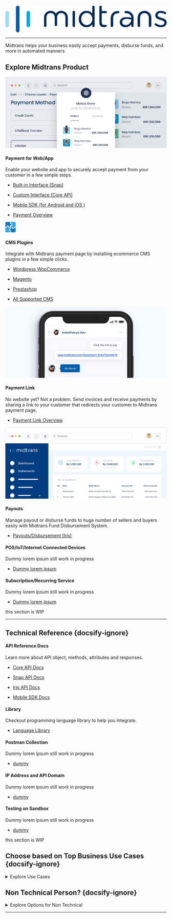 [![Midtrans Logo](/asset/image/main/midtrans-logo.png ':size=220')](https://midtrans.com)<hr>

Midtrans helps your business easily accept payments, disburse funds, and more in automated manners.

## Explore Midtrans Product

<div class="cards-r-2">
  <div class="my-card">

![snap illustration](/asset/image/home/home-illustration-webapp-snap.png)<br>

#### Payment for Web/App
Enable your website and app to securely accept payment from your customer in a few simple steps.

- [Built-in Interface (Snap)](/en/snap/overview.md)
- [Custom Interface (Core API)](/en/core-api/overview.md)
- [Mobile SDK (for Android and iOS )](https://mobile-docs.midtrans.com)
- [Payment Overview](/en/payments/overview.md)


  </div>
  <div class="my-card">

![CMS plugin](/asset/image/home/home-icons-plugin.png)<br>

#### CMS Plugins

Integrate with Midtrans payment page by installing ecommerce CMS plugins in a few simple clicks.

- [Wordpress WooCommerce](/en/snap/with-plugins.md#wordpress-woocommerce)
- [Magento](/en/snap/with-plugins.md#magento)
- [Prestashop](/en/snap/with-plugins.md#prestashop)
- [All Supported CMS](/en/snap/with-plugins.md)


  </div>
  <div class="my-card">

![CMS plugin](/asset/image/home/home-illustration-mobilepaymentlink.png)<br>

#### Payment Link

No website yet? Not a problem. Send invoices and receive payments by sharing a link to your customer that redirects your customer to Midtrans payment page. 

- [Payment Link Overview ](/en/payment-link/overview.md)

  </div>
  <div class="my-card">

![CMS plugin](/asset/image/home/home-illustration-payout.png)<br>

#### Payouts

Manage payout or disburse funds to huge number of sellers and buyers easily with Midtrans Fund Disbursement System.  

- [Payouts/Disbursement (Iris)](https://iris-docs.midtrans.com)

  </div>
  <div class="my-card">

<!-- ![CMS plugin](/asset/image/home/home-illustration-payout.png)<br> -->

#### POS/IoT/Internet Connected Devices

Dummy lorem ipsum still work in progress

- [Dummy lorem ipsum](#)

  </div>
  <div class="my-card">

<!-- ![CMS plugin](/asset/image/home/home-illustration-payout.png)<br> -->

#### Subscription/Recurring Service

Dummy lorem ipsum still work in progress

- [Dummy lorem ipsum](#)

  </div>
</div>
this section is WIP

<hr/>

## Technical Reference {docsify-ignore}


<div class="cards-r-3">
  <div class="my-card card-smaller">

#### API Reference Docs

Learn more about API object, methods, attributes and responses.

- [Core API Docs](https://api-docs.midtrans.com)
- [Snap API Docs](https://snap-docs.midtrans.com)
- [Iris API Docs](https://iris-docs.midtrans.com)
- [Mobile SDK Docs](https://mobile-docs.midtrans.com)


  </div>
  <div class="my-card card-smaller">

#### Library

Checkout programming language library to help you integrate.

- [Language Library](/en/technical-reference/library-plugin.md)


  </div>
  <div class="my-card card-smaller">

#### Postman Collection

Dummy lorem ipsum still work in progress

- [dummy](/en/technical-reference/library-plugin.md)


  </div>
  <div class="my-card card-smaller">

#### IP Address and API Domain

Dummy lorem ipsum still work in progress

- [dummy](/en/technical-reference/library-plugin.md)


  </div>
  <div class="my-card card-smaller">

#### Testing on Sandbox

Dummy lorem ipsum still work in progress

- [dummy](/en/technical-reference/library-plugin.md)


  </div>
</div>

this section is WIP

## Choose based on Top Business Use Cases {docsify-ignore}
<details>
<summary>Explore Use Cases</summary>
<article>

Here are some popular use-cases that may help you choose the best product for your business.

#### Accept payment on your e-commerce website or app or both

Accept payment from your customer within your website or application with Card Transaction, Bank Transfer, Direct Debit, E-Money, [and more](https://midtrans.com/payments). Choose [Beautiful Snap user interface](/en/snap/overview.md) or [Customizable Core API](/en/core-api/overview.md) to enable your website and app to accept payment securely in a few simple steps.

#### Subscription / Recurring Service

According to your business needs, you can charge your customer for recurring payments like subscription, membership, or billing with flexible interval period. Your customer can be automatically charged via Midtrans. Your customers don' t have to do these recurring payments manually. Recurring payment is possible via [Snap](/en/snap/advanced-feature.md#recurring-subscription-card-transaction) and [Core API](/en/core-api/advanced-features.md#recurringone-click-transaction).

> **Note**: Recurring services are available only for some specific payment channels.

#### Send Payment Invoices as Links

<!-- <TODO: elaborate payment link or maybe also selly?> -->

Whether you are a freelancer, service provider, teacher or have a business selling stuff on social media, you need to quickly create invoice and accept payment. You can send invoices and accept payments from your customers via [Payment Link](/en/payment-link/overview.md). All you need to do is to login to Midtrans Dashboard via browser, generate payment link, and then send the link to your customers through any messaging app of your choice.

#### Accept payment on Point of Sales, Vending Machines, IoT devices

For business without a website or application platforms (vending machine, TV box, IoT, point of sales, and so on), as long as the device is connected to the Internet, it can be integrated with [Midtrans Core API](/en/core-api/overview.md) to start accepting payment on the device. With Core API, devices can easily integrate via API calls. There is [specific GoPay guide for this type of integration](https://midtrans-advanced-faq.netlify.com/#/partner-gopay-pos).

#### Pay out users/merchants on your platform

<!-- <TODO: elaborate iris> -->

Ecommerce marketplace/platform (whether it is B2C, B2B, or any other model) that connects services/goods seller to buyer, requires solution to easily manage payout or disburse fund to huge number of sellers and buyers. We got this covered with easy to use, automation ready [Fund Disbursement System: Iris](https://midtrans.com/iris).

#### Pay out vendors/contractors of your business

<!-- <TODO: elaborate iris> -->

Owning big business (whether online, offline, or traditional business) means having to deal with a lot of vendors, contractors, and suppliers. It requires solution to easily manage and transfer of fund. We got this covered with easy to use, automation ready [Fund Disbursement System: Iris](https://midtrans.com/iris).

<!-- < TODO:Add More Use Case> -->
<!-- Case Topup -->
</article>
</details>

## Non Technical Person? {docsify-ignore}

<details>
<summary>Explore Options for Non Technical</summary>
<article>

Not familiar with programming, technical integration, and all the complexity? Here are a few ways for you to integrate with Midtrans without any technical knowledge:

- Simplest way to use Midtrans to accept payment without website or technical knowledge is via [**Payment Link**](/en/payment-link/overview.md). You only need to login via a web browser to Midtrans Dashboard, generate payment link, and then send the link to your customers.

- You can use ready to use Content Management System (CMS) to create online store. If you are familiar with setting up CMS (**WordPress - WooCommerce, Magento, PrestaShop, OpenCart, WHMCS**, and so on), you can install Midtrans plugin/extension to start accepting payment right away! The payment status feature on the CMS will automatically be updated in real time using the payment status provided by Midtrans. Check out [Midtrans list of supported CMS plugin/extension](/en/snap/with-plugins.md).

- You can also integrate Midtrans to third party e-commerce solution (**Shopify, Sirclo, Jejualan**, and so on) to start accepting payments. These third-party e-commerce solutions are user-friendly and require very minimal setup. Check out [Midtrans list of supported 3rd party Ecommerce platform](/en/snap/platform/overview.md).
</article>
</details>

<hr/>